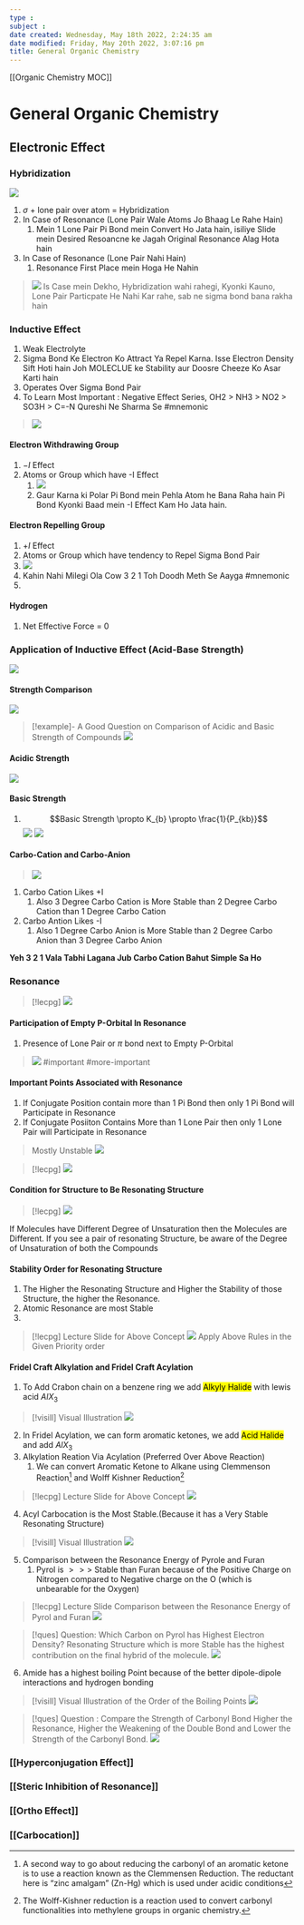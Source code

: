 ```yaml
---
type : 
subject : 
date created: Wednesday, May 18th 2022, 2:24:35 am
date modified: Friday, May 20th 2022, 3:07:16 pm
title: General Organic Chemistry
---
```

 [[Organic Chemistry MOC]]

# General Organic Chemistry

## Electronic Effect

### Hybridization

![](https://i.imgur.com/KMJikx0.png)

1. $\sigma$ + lone pair over atom = Hybridization
2. In Case of Resonance (Lone Pair Wale Atoms Jo Bhaag Le Rahe Hain)
	1. Mein 1 Lone Pair Pi Bond mein Convert Ho Jata hain, isiliye Slide mein Desired Resoancne ke Jagah Original Resonance Alag Hota hain
3. In Case of Resonance (Lone Pair Nahi Hain)
	1. Resonance First Place mein Hoga He Nahin

>![](https://i.imgur.com/TwFLq3f.png)
>Is Case mein Dekho, Hybridization wahi rahegi, Kyonki Kauno, Lone Pair Particpate He Nahi Kar rahe, sab ne sigma bond bana rakha hain

### Inductive Effect

1. Weak Electrolyte
2. Sigma Bond Ke Electron Ko Attract Ya Repel Karna. Isse Electron Density Sift Hoti hain Joh MOLECLUE ke Stability aur Doosre Cheeze Ko Asar Karti hain
3. Operates Over Sigma Bond Pair
4. To Learn Most Important : Negative Effect Series, OH2 > NH3 > NO2 > SO3H > C=-N
Qureshi Ne Sharma Se #mnemonic

>![](https://i.imgur.com/7ZkKXc4.png)

#### Electron Withdrawing Group

1. $-I$ Effect
2. Atoms or Group which have -I Effect
	1. ![](https://i.imgur.com/e7nr1mR.png)
	2. Gaur Karna ki Polar Pi Bond mein Pehla Atom he Bana Raha hain Pi Bond Kyonki Baad mein -I Effect Kam Ho Jata hain.

#### Electron Repelling Group

1. $+I$ Effect
2. Atoms or Group which have tendency to Repel Sigma Bond Pair
3. ![](https://i.imgur.com/20gUSj7.png)
4. Kahin Nahi Milegi Ola Cow 3 2 1 Toh Doodh Meth Se Aayga #mnemonic
5.

#### Hydrogen

1. Net Effective Force = 0

### Application of Inductive Effect (Acid-Base Strength)

![](https://i.imgur.com/D8rxx2J.png)

#### Strength Comparison

![](https://i.imgur.com/MQWcZnU.png)
>[!example]- A Good Question on Comparison of Acidic and Basic Strength of Compounds
>![](https://i.imgur.com/3rCdqp1.png)

#### Acidic Strength

![](https://i.imgur.com/nebAqeM.png)

#### Basic Strength

1. $$Basic Strength \propto K_{b} \propto \frac{1}{P_{kb}}$$
![](https://i.imgur.com/I0BdlJs.png)
![](https://i.imgur.com/oej0947.png)

#### Carbo-Cation and Carbo-Anion

>![](https://i.imgur.com/xHd6l6E.png)
1. Carbo Cation Likes +I
	1. Also 3 Degree Carbo Cation is More Stable than 2 Degree Carbo Cation than 1 Degree Carbo Cation
2. Carbo Antion Likes -I
	1. Also 1 Degree Carbo Anion is More Stable than 2 Degree Carbo Anion than 3 Degree Carbo Anion

__Yeh 3 2 1 Vala Tabhi Lagana Jub Carbo Cation Bahut Simple Sa Ho__

### Resonance

>[!lecpg]
>![](https://i.imgur.com/JoIWopq.png)

#### Participation of Empty P-Orbital In Resonance

1. Presence of Lone Pair or $\pi$ bond next to Empty P-Orbital
>![](https://i.imgur.com/P1ttasA.png) #important  #more-important

#### Important Points Associated with Resonance

1. If Conjugate Position contain more than 1 Pi Bond then only 1 Pi Bond will Participate in Resonance
2. If Conjugate Posiiton Contains More than 1 Lone Pair then only 1 Lone Pair will Participate in Resonance

>Mostly Unstable
>![](https://i.imgur.com/UizAfmu.png)

>[!lecpg]
>![](https://i.imgur.com/9MH0VFV.png)
>

#### Condition for Structure to Be Resonating Structure

>[!lecpg]
>![](https://i.imgur.com/RWU38S5.png)

If Molecules have Different Degree of Unsaturation then the Molecules are Different. If you see a pair of resonating Structure, be aware of the Degree of Unsaturation of both the Compounds

#### Stability Order for Resonating Structure

1. The Higher the Resonating Structure and Higher the Stability of those Structure, the higher the Resonance.
2. Atomic Resonance are most Stable
3.

>[!lecpg] Lecture Slide for Above Concept
>![](https://i.imgur.com/WIZNveo.png)
>Apply Above Rules in the Given Priority order

#### Fridel Craft Alkylation and Fridel Craft Acylation

1. To Add Crabon chain on a benzene ring we add <mark class="hltr-yellow">Alkyly Halide</mark> with lewis acid $AlX_3$
>[!visill] Visual Illustration
>![](https://i.imgur.com/eCKrSBf.png)

2. In Fridel Acylation, we can form aromatic ketones, we add <mark class="hltr-yellow">Acid Halide</mark> and add $AlX_3$
3. Alkylation Reation Via Acylation (Preferred Over Above Reaction)
	1. We can convert Aromatic Ketone to Alkane using Clemmenson Reaction[^1] and Wolff Kishner Reduction[^2]

>[!lecpg] Lecture Slide for Above Concept
>![](https://i.imgur.com/fPq5IQF.png)

4. Acyl Carbocation is the Most Stable.(Because it has a Very Stable Resonating Structure)
>[!visill] Visual Illustration
>![](https://i.imgur.com/u3MFpT9.png)

5. Comparison between the Resonance Energy of Pyrole and Furan
	1. Pyrol is $\gt\gt\gt$ Stable than Furan because of the Positive Charge on Nitrogen compared to Negative charge on the O (which is unbearable for the Oxygen)

>[!lecpg] Lecture Slide Comparison between the Resonance Energy of Pyrol and Furan
>![](https://i.imgur.com/Khqw1Re.png)

>[!ques] Question: Which Carbon on Pyrol has Highest Electron Density?
>Resonating Structure which is more Stable has the highest contribution on the final hybrid of the molecule.
>![](https://i.imgur.com/Id16yUy.png)

6. Amide has a highest boiling Point because of the better dipole-dipole interactions and hydrogen bonding

>[!visill] Visual Illustration of the Order of the Boiling Points
>![](https://i.imgur.com/Epgxp9D.png)

>[!ques] Question : Compare the Strength of Carbonyl Bond
>Higher the Resonance, Higher the Weakening of the Double Bond and Lower the Strength of the Carbonyl Bond.
>![](https://i.imgur.com/TEKhfuQ.png)

### [[Hyperconjugation Effect]]

### [[Steric Inhibition of Resonance]]

### [[Ortho Effect]]

### [[Carbocation]]

[^1]: A second way to go about reducing the carbonyl of an aromatic ketone is to use a reaction known as the Clemmensen Reduction. The reductant here is “zinc amalgam” (Zn-Hg) which is used under acidic conditions
[^2]: The Wolff-Kishner reduction is a reaction used to convert carbonyl functionalities into methylene groups in organic chemistry.
